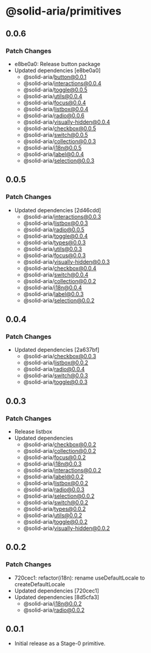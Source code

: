 # @solid-aria/primitives

## 0.0.6

### Patch Changes

- e8be0a0: Release button package
- Updated dependencies [e8be0a0]
  - @solid-aria/button@0.0.1
  - @solid-aria/interactions@0.0.4
  - @solid-aria/toggle@0.0.5
  - @solid-aria/utils@0.0.4
  - @solid-aria/focus@0.0.4
  - @solid-aria/listbox@0.0.4
  - @solid-aria/radio@0.0.6
  - @solid-aria/visually-hidden@0.0.4
  - @solid-aria/checkbox@0.0.5
  - @solid-aria/switch@0.0.5
  - @solid-aria/collection@0.0.3
  - @solid-aria/i18n@0.0.5
  - @solid-aria/label@0.0.4
  - @solid-aria/selection@0.0.3

## 0.0.5

### Patch Changes

- Updated dependencies [2d46cdd]
  - @solid-aria/interactions@0.0.3
  - @solid-aria/listbox@0.0.3
  - @solid-aria/radio@0.0.5
  - @solid-aria/toggle@0.0.4
  - @solid-aria/types@0.0.3
  - @solid-aria/utils@0.0.3
  - @solid-aria/focus@0.0.3
  - @solid-aria/visually-hidden@0.0.3
  - @solid-aria/checkbox@0.0.4
  - @solid-aria/switch@0.0.4
  - @solid-aria/collection@0.0.2
  - @solid-aria/i18n@0.0.4
  - @solid-aria/label@0.0.3
  - @solid-aria/selection@0.0.2

## 0.0.4

### Patch Changes

- Updated dependencies [2a637bf]
  - @solid-aria/checkbox@0.0.3
  - @solid-aria/listbox@0.0.2
  - @solid-aria/radio@0.0.4
  - @solid-aria/switch@0.0.3
  - @solid-aria/toggle@0.0.3

## 0.0.3

### Patch Changes

- Release listbox
- Updated dependencies
  - @solid-aria/checkbox@0.0.2
  - @solid-aria/collection@0.0.2
  - @solid-aria/focus@0.0.2
  - @solid-aria/i18n@0.0.3
  - @solid-aria/interactions@0.0.2
  - @solid-aria/label@0.0.2
  - @solid-aria/listbox@0.0.2
  - @solid-aria/radio@0.0.3
  - @solid-aria/selection@0.0.2
  - @solid-aria/switch@0.0.2
  - @solid-aria/types@0.0.2
  - @solid-aria/utils@0.0.2
  - @solid-aria/toggle@0.0.2
  - @solid-aria/visually-hidden@0.0.2

## 0.0.2

### Patch Changes

- 720cec1: refactor(i18n): rename useDefaultLocale to createDefaultLocale
- Updated dependencies [720cec1]
- Updated dependencies [8d5cfa3]
  - @solid-aria/i18n@0.0.2
  - @solid-aria/radio@0.0.2

## 0.0.1

- Initial release as a Stage-0 primitive.
